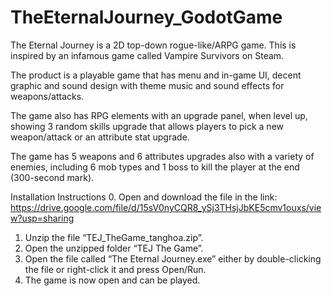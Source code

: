 # TheEternalJourney_GodotGame
The Eternal Journey is a 2D top-down rogue-like/ARPG game. This is inspired by an infamous game called Vampire Survivors on Steam.

The product is a playable game that has menu and in-game UI, decent graphic and sound design with theme music and sound effects for weapons/attacks.

The game also has RPG elements with an upgrade panel, when level up, showing 3 random skills upgrade that allows players to pick a new weapon/attack or an attribute stat upgrade.

The game has 5 weapons and 6 attributes upgrades also with a variety of enemies, including 6 mob types and 1 boss to kill the player at the end (300-second mark).

Installation Instructions
0. Open and download the file in the link: https://drive.google.com/file/d/15sV0nyCQR8_ySj3THsjJbKE5cmv1ouxs/view?usp=sharing
1. Unzip the file “TEJ_TheGame_tanghoa.zip”.
2. Open the unzipped folder “TEJ The Game”.
3. Open the file called “The Eternal Journey.exe” either by double-clicking the file or right-click it and press Open/Run.
4. The game is now open and can be played.
